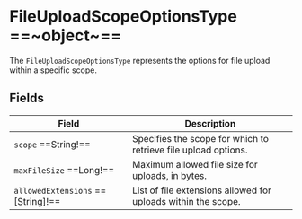 # FileUploadScopeOptionsType ==~object~==

The `FileUploadScopeOptionsType` represents the options for file upload within a specific scope.

## Fields

| Field                             | Description                                                   |
|-----------------------------------|---------------------------------------------------------------|
| `scope` ==String!==               | Specifies the scope for which to retrieve file upload options.|
| `maxFileSize` ==Long!==           | Maximum allowed file size for uploads, in bytes.              |
| `allowedExtensions` ==[String]!== | List of file extensions allowed for uploads within the scope. |
